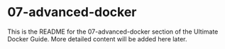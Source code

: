# 07-advanced-docker
This is the README for the 07-advanced-docker section of the Ultimate Docker Guide.
More detailed content will be added here later.
